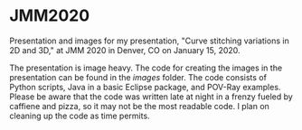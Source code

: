 # JMM2020
Presentation and images for my presentation, "Curve stitching variations in 2D and 3D," at JMM 2020 in Denver, CO on January 15, 2020. 

The presentation is image heavy.  The code for creating the images in the presentation can be found in the *images* folder.  The code consists of Python scripts, Java in a basic Eclipse package, and POV-Ray examples. Please be aware that the code was written late at night in a frenzy fueled by caffiene and pizza, so it may not be the most readable code.  I plan on cleaning up the code as time permits.  
